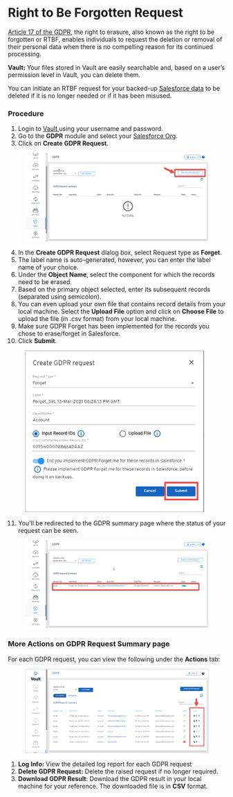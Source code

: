 # Right to Be Forgotten Request

[Article 17 of the GDPR](https://gdpr-info.eu/art-17-gdpr/), the right to erasure, also known as the right to be forgotten or RTBF, enables individuals to request the deletion or removal of their personal data when there is no compelling reason for its continued processing.

**Vault:** Your files stored in Vault are easily searchable and, based on a user’s permission level in Vault, you can delete them.

You can initiate an RTBF request for your backed-up [Salesforce data](https://www.autorabit.com/blog/how-to-backup-salesforce-data/) to be deleted if it is no longer needed or if it has been misused.

### Procedure <a href="#procedure" id="procedure"></a>

1. Login to [Vault ](https://www.autorabit.com/products/vault-data-backup-recovery/)using your username and password.
2. Go to the **GDPR** module and select your [Salesforce Org](https://knowledgebase.autorabit.com/docs/salesforce-org-managements).
3. Click on **Create GDPR Request**.

<figure><img src="../../../../.gitbook/assets/image (257).png" alt=""><figcaption></figcaption></figure>

4. In the **Create GDPR Request** dialog box, select Request type as **Forget**.
5. The label name is auto-generated, however, you can enter the label name of your choice.
6. Under the **Object Name**, select the component for which the records need to be erased.
7. Based on the primary object selected, enter its subsequent records (separated using semicolon).
8. You can even upload your own file that contains record details from your local machine. Select the **Upload File** option and click on **Choose File** to upload the file (in .csv format) from your local machine.
9. Make sure GDPR Forget has been implemented for the records you chose to erase/forget in Salesforce.
10. Click **Submit**.

<figure><img src="../../../../.gitbook/assets/image (258).png" alt="" width="414"><figcaption></figcaption></figure>

11. You'll be redirected to the GDPR summary page where the status of your request can be seen.

<figure><img src="../../../../.gitbook/assets/image (259).png" alt=""><figcaption></figcaption></figure>

### More Actions on GDPR Request Summary page <a href="#more-actions-on-gdpr-request-summary-page" id="more-actions-on-gdpr-request-summary-page"></a>

For each GDPR request, you can view the following under the **Actions** tab:

<figure><img src="../../../../.gitbook/assets/image (260).png" alt=""><figcaption></figcaption></figure>

1. **Log Info:** View the detailed log report for each GDPR request
2. **Delete GDPR Request:** Delete the raised request if no longer required.
3. **Download GDPR Result**: Download the GDPR result in your local machine for your reference. The downloaded file is in **CSV** format.
